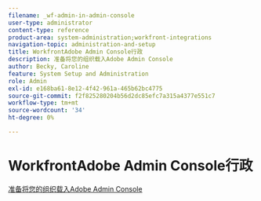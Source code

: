 ```yaml
---
filename: _wf-admin-in-admin-console
user-type: administrator
content-type: reference
product-area: system-administration;workfront-integrations
navigation-topic: administration-and-setup
title: WorkfrontAdobe Admin Console行政
description: 准备将您的组织载入Adobe Admin Console
author: Becky, Caroline
feature: System Setup and Administration
role: Admin
exl-id: e168ba61-8e12-4f42-961a-465b62bc4775
source-git-commit: f2f825280204b56d2dc85efc7a315a4377e551c7
workflow-type: tm+mt
source-wordcount: '34'
ht-degree: 0%

---
```


# WorkfrontAdobe Admin Console行政

[准备将您的组织载入Adobe Admin Console](../../administration-and-setup/adobe-admin-console/prep-for-admin-console.md)
